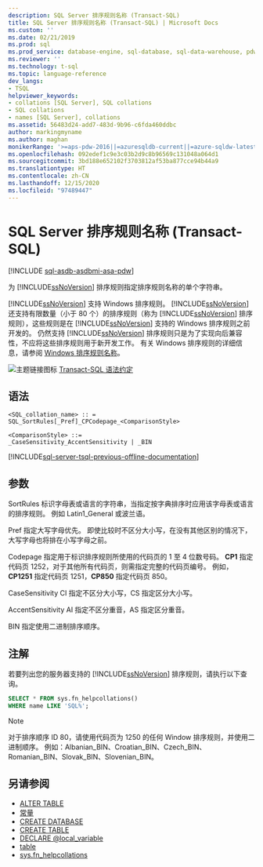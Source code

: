 ```yaml
---
description: SQL Server 排序规则名称 (Transact-SQL)
title: SQL Server 排序规则名称 (Transact-SQL) | Microsoft Docs
ms.custom: ''
ms.date: 02/21/2019
ms.prod: sql
ms.prod_service: database-engine, sql-database, sql-data-warehouse, pdw
ms.reviewer: ''
ms.technology: t-sql
ms.topic: language-reference
dev_langs:
- TSQL
helpviewer_keywords:
- collations [SQL Server], SQL collations
- SQL collations
- names [SQL Server], collations
ms.assetid: 56483d24-add7-483d-9b96-c6fda460ddbc
author: markingmyname
ms.author: maghan
monikerRange: '>=aps-pdw-2016||=azuresqldb-current||=azure-sqldw-latest||>=sql-server-2016||>=sql-server-linux-2017||=azuresqldb-mi-current'
ms.openlocfilehash: 092edef1c9e3c03b2d9c8b96569c131048a064d1
ms.sourcegitcommit: 3bd188e652102f3703812af53ba877cce94b44a9
ms.translationtype: HT
ms.contentlocale: zh-CN
ms.lasthandoff: 12/15/2020
ms.locfileid: "97489447"
---
```

# <a name="sql-server-collation-name-transact-sql"></a>SQL Server 排序规则名称 (Transact-SQL)

[!INCLUDE [sql-asdb-asdbmi-asa-pdw](../../includes/applies-to-version/sql-asdb-asdbmi-asa-pdw.md)]

为 [!INCLUDE[ssNoVersion](../../includes/ssnoversion-md.md)] 排序规则指定排序规则名称的单个字符串。

[!INCLUDE[ssNoVersion](../../includes/ssnoversion-md.md)] 支持 Windows 排序规则。 [!INCLUDE[ssNoVersion](../../includes/ssnoversion-md.md)] 还支持有限数量（小于 80 个）的排序规则（称为 [!INCLUDE[ssNoVersion](../../includes/ssnoversion-md.md)] 排序规则），这些规则是在 [!INCLUDE[ssNoVersion](../../includes/ssnoversion-md.md)] 支持的 Windows 排序规则之前开发的。 仍然支持 [!INCLUDE[ssNoVersion](../../includes/ssnoversion-md.md)] 排序规则只是为了实现向后兼容性，不应将这些排序规则用于新开发工作。 有关 Windows 排序规则的详细信息，请参阅 [Windows 排序规则名称](../../t-sql/statements/windows-collation-name-transact-sql.md)。

![主题链接图标](../../database-engine/configure-windows/media/topic-link.gif "“主题链接”图标") [Transact-SQL 语法约定](../../t-sql/language-elements/transact-sql-syntax-conventions-transact-sql.md)

## <a name="syntax"></a>语法

```syntaxsql
<SQL_collation_name> :: =
SQL_SortRules[_Pref]_CPCodepage_<ComparisonStyle>

<ComparisonStyle> ::=
_CaseSensitivity_AccentSensitivity | _BIN
```

[!INCLUDE[sql-server-tsql-previous-offline-documentation](../../includes/sql-server-tsql-previous-offline-documentation.md)]

## <a name="arguments"></a>参数

SortRules 标识字母表或语言的字符串，当指定按字典排序时应用该字母表或语言的排序规则。 例如 Latin1_General 或波兰语。

Pref 指定大写字母优先。 即使比较时不区分大小写，在没有其他区别的情况下，大写字母也将排在小写字母之前。

Codepage 指定用于标识排序规则所使用的代码页的 1 至 4 位数号码。 **CP1** 指定代码页 1252，对于其他所有代码页，则需指定完整的代码页编号。 例如，**CP1251** 指定代码页 1251，**CP850** 指定代码页 850。

CaseSensitivity
CI 指定不区分大小写，CS 指定区分大小写。

AccentSensitivity
 AI 指定不区分重音，AS 指定区分重音。

BIN 指定使用二进制排序顺序。

## <a name="remarks"></a>注解

若要列出您的服务器支持的 [!INCLUDE[ssNoVersion](../../includes/ssnoversion-md.md)] 排序规则，请执行以下查询。

```sql
SELECT * FROM sys.fn_helpcollations()
WHERE name LIKE 'SQL%';
```

> [!NOTE]
> 对于排序顺序 ID 80，请使用代码页为 1250 的任何 Window 排序规则，并使用二进制顺序。 例如：Albanian_BIN、Croatian_BIN、Czech_BIN、Romanian_BIN、Slovak_BIN、Slovenian_BIN。

## <a name="see-also"></a>另请参阅

- [ALTER TABLE](../../t-sql/statements/alter-table-transact-sql.md)
- [常量](../../t-sql/data-types/constants-transact-sql.md)
- [CREATE DATABASE](../../t-sql/statements/create-database-transact-sql.md)
- [CREATE TABLE](../../t-sql/statements/create-table-transact-sql.md)
- [DECLARE @local_variable](../../t-sql/language-elements/declare-local-variable-transact-sql.md)
- [table](../../t-sql/data-types/table-transact-sql.md)
- [sys.fn_helpcollations](../../relational-databases/system-functions/sys-fn-helpcollations-transact-sql.md)
